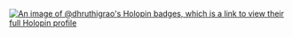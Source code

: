 [![An image of @dhruthigrao's Holopin badges, which is a link to view their full Holopin profile](https://holopin.me/dhruthigrao)](https://holopin.io/@dhruthigrao)
